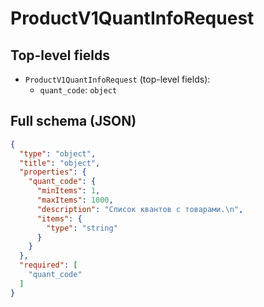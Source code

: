 # ProductV1QuantInfoRequest

## Top-level fields
- `ProductV1QuantInfoRequest` (top-level fields):
  - `quant_code`: `object`

## Full schema (JSON)
```json
{
  "type": "object",
  "title": "object",
  "properties": {
    "quant_code": {
      "minItems": 1,
      "maxItems": 1000,
      "description": "Список квантов с товарами.\n",
      "items": {
        "type": "string"
      }
    }
  },
  "required": [
    "quant_code"
  ]
}
```
